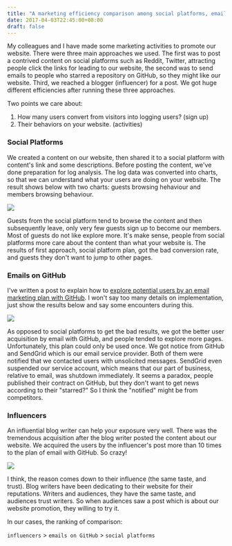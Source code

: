 ```yaml
---
title: "A marketing efficiency comparison among social platforms, emails on GitHub and influencers"
date: 2017-04-03T22:45:00+08:00
draft: false
---
```


My colleagues and I have made some marketing activities to promote our website. There were three main approaches we used. The first was to post a contrived content on social platforms such as Reddit, Twitter, attracting people click the links for leading to our website, the second was to send emails to people who starred a repository on GitHub, so they might like our website. Third, we reached a blogger (influencer) for a post. We got huge different efficiencies after running these three approaches.

Two points we care about:

  1. How many users convert from visitors into logging users? (sign up)
  2. Their behaviors on your website. (activities)

### Social Platforms

We created a content on our website, then shared it to a social platform with content's link and some descriptions. Before posting the content, we've done preparation for log analysis. The log data was converted into charts, so that we can understand what your users are doing on your website. The result shows below with two charts: guests browsing hehaviour and members browsing behaviour.  

![](/20170403/reddit_marketing.png)

Guests from the social platform tend to browse the content and then subsequently leave, only very few guests sign up to become our members. Most of guests do not like explore more. It's make sense, people from social platforms more care about the content than what your website is. The results of first approach, social platform plan, got the bad conversion rate, and guests they don't want to jump to other pages.

### Emails on GitHub

I've written a post to explain how to [explore potential users by an email marketing plan with GitHub]. I won't say too many details on implementation, just show the results below and say some encounters during this.

![](/20170403/github_email_marketing.png)

As opposed to social platforms to get the bad results, we got the better user acquisition by email with GitHub, and people tended to explore more pages. Unfortunately, this plan could only be used once. We got notice from GitHub and SendGrid which is our email service provider. Both of them were notified that we contacted users with unsolicited messages. SendGrid even suspended our service account, which means that our part of business, relative to email, was shutdown immediately. It seems a paradox, people published their contract on GitHub, but they don't want to get news according to their "starred?" So I think the "notified" might be from competitors.

### Influencers

An influential blog writer can help your exposure very well. There was the tremendous acquisition after the blog writer posted the content about our website. We acquired the users by the influencer's post more than 10 times to the plan of email with GitHub. So crazy!

![](/20170403/influencer.png)

I think, the reason comes down to their influence (the same taste, and trust). Blog writers have been dedicating to their website for their reputations. Writers and audiences, they have the same taste, and audiences trust writers. So when audiences saw a post which is about our website promotion, they willing to try it.

In our cases, the ranking of comparison:

  `influencers` > `emails on GitHub` > `social platforms`


[explore potential users by an email marketing plan with GitHub]:https://blog.yuecen.net/posts/20160816/
